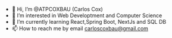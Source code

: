 - 👋 Hi, I’m @ATPCOXBAU (Carlos Cox)
- 👀 I’m interested in Web Developtment and Computer Science
- 🌱 I’m currently learning React,Spring Boot, NextJs and SQL DB
- 📫 How to reach me by email carloscoxbau@gmail.com

<!---
ATPCOXBAU/ATPCOXBAU is a ✨ special ✨ repository because its `README.md` (this file) appears on your GitHub profile.
You can click the Preview link to take a look at your changes.
--->
